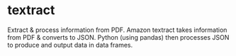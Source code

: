 # textract
Extract & process information from PDF.
Amazon textract takes information from PDF & converts to JSON. Python (using pandas) then processes JSON to produce and output data in data frames.

